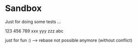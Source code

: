 # Sandbox
Just for doing some tests ...

123 456 789
xxx yyy zzz
abc

just for fun :) --> rebase not possible anymore (without conflict)
